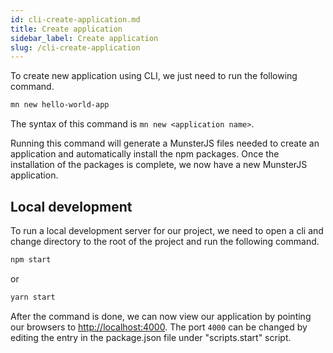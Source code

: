 ```yaml
---
id: cli-create-application.md
title: Create application
sidebar_label: Create application
slug: /cli-create-application
---
```


To create new application using CLI, we just need to run the following command.

```bash
mn new hello-world-app
```

The syntax of this command is `mn new <application name>`.

Running this command will generate a MunsterJS files needed to create an application and automatically install the npm packages.
Once the installation of the packages is complete, we now have a new MunsterJS application.

## Local development

To run a local development server for our project, we need to open a cli and change directory to the root of the project and run the following command.

```bash
npm start
```
or
```bash
yarn start
```

After the command is done, we can now view our application by pointing our browsers to [http://localhost:4000](http://localhost:4000).
The port `4000` can be changed by editing the entry in the package.json file under "scripts.start" script.